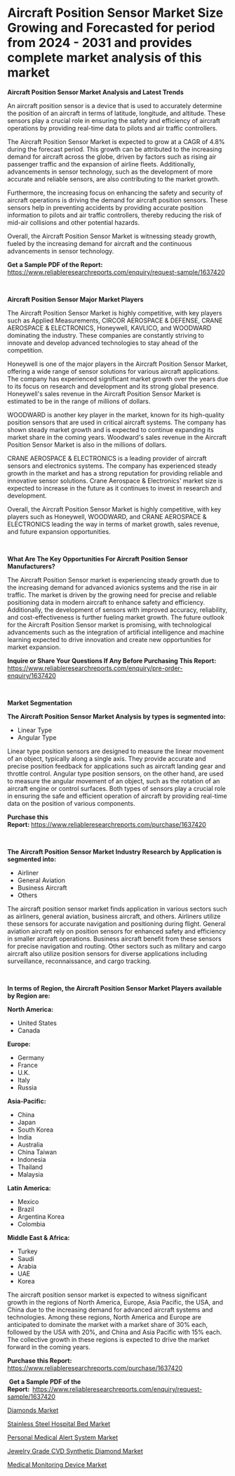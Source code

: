<p><h1>Aircraft Position Sensor Market Size Growing and Forecasted for period from 2024 - 2031 and provides complete market analysis of this market</h1></p><p><strong>Aircraft Position Sensor Market Analysis and Latest Trends</strong></p>
<p><p>An aircraft position sensor is a device that is used to accurately determine the position of an aircraft in terms of latitude, longitude, and altitude. These sensors play a crucial role in ensuring the safety and efficiency of aircraft operations by providing real-time data to pilots and air traffic controllers.</p><p>The Aircraft Position Sensor Market is expected to grow at a CAGR of 4.8% during the forecast period. This growth can be attributed to the increasing demand for aircraft across the globe, driven by factors such as rising air passenger traffic and the expansion of airline fleets. Additionally, advancements in sensor technology, such as the development of more accurate and reliable sensors, are also contributing to the market growth.</p><p>Furthermore, the increasing focus on enhancing the safety and security of aircraft operations is driving the demand for aircraft position sensors. These sensors help in preventing accidents by providing accurate position information to pilots and air traffic controllers, thereby reducing the risk of mid-air collisions and other potential hazards.</p><p>Overall, the Aircraft Position Sensor Market is witnessing steady growth, fueled by the increasing demand for aircraft and the continuous advancements in sensor technology.</p></p>
<p><strong>Get a Sample PDF of the Report:&nbsp;</strong> <a href="https://www.reliableresearchreports.com/enquiry/request-sample/1637420">https://www.reliableresearchreports.com/enquiry/request-sample/1637420</a></p>
<p>&nbsp;</p>
<p><strong>Aircraft Position Sensor Major Market Players</strong></p>
<p><p>The Aircraft Position Sensor Market is highly competitive, with key players such as Applied Measurements, CIRCOR AEROSPACE & DEFENSE, CRANE AEROSPACE & ELECTRONICS, Honeywell, KAVLICO, and WOODWARD dominating the industry. These companies are constantly striving to innovate and develop advanced technologies to stay ahead of the competition.</p><p>Honeywell is one of the major players in the Aircraft Position Sensor Market, offering a wide range of sensor solutions for various aircraft applications. The company has experienced significant market growth over the years due to its focus on research and development and its strong global presence. Honeywell's sales revenue in the Aircraft Position Sensor Market is estimated to be in the range of millions of dollars.</p><p>WOODWARD is another key player in the market, known for its high-quality position sensors that are used in critical aircraft systems. The company has shown steady market growth and is expected to continue expanding its market share in the coming years. Woodward's sales revenue in the Aircraft Position Sensor Market is also in the millions of dollars.</p><p>CRANE AEROSPACE & ELECTRONICS is a leading provider of aircraft sensors and electronics systems. The company has experienced steady growth in the market and has a strong reputation for providing reliable and innovative sensor solutions. Crane Aerospace & Electronics' market size is expected to increase in the future as it continues to invest in research and development.</p><p>Overall, the Aircraft Position Sensor Market is highly competitive, with key players such as Honeywell, WOODWARD, and CRANE AEROSPACE & ELECTRONICS leading the way in terms of market growth, sales revenue, and future expansion opportunities.</p></p>
<p>&nbsp;</p>
<p><strong>What Are The Key Opportunities For Aircraft Position Sensor Manufacturers?</strong></p>
<p><p>The Aircraft Position Sensor market is experiencing steady growth due to the increasing demand for advanced avionics systems and the rise in air traffic. The market is driven by the growing need for precise and reliable positioning data in modern aircraft to enhance safety and efficiency. Additionally, the development of sensors with improved accuracy, reliability, and cost-effectiveness is further fueling market growth. The future outlook for the Aircraft Position Sensor market is promising, with technological advancements such as the integration of artificial intelligence and machine learning expected to drive innovation and create new opportunities for market expansion.</p></p>
<p><strong>Inquire or Share Your Questions If Any Before Purchasing This Report:</strong> <a href="https://www.reliableresearchreports.com/enquiry/pre-order-enquiry/1637420">https://www.reliableresearchreports.com/enquiry/pre-order-enquiry/1637420</a></p>
<p>&nbsp;</p>
<p><strong>Market Segmentation</strong></p>
<p><strong>The Aircraft Position Sensor Market Analysis by types is segmented into:</strong></p>
<p><ul><li>Linear Type</li><li>Angular Type</li></ul></p>
<p><p>Linear type position sensors are designed to measure the linear movement of an object, typically along a single axis. They provide accurate and precise position feedback for applications such as aircraft landing gear and throttle control. Angular type position sensors, on the other hand, are used to measure the angular movement of an object, such as the rotation of an aircraft engine or control surfaces. Both types of sensors play a crucial role in ensuring the safe and efficient operation of aircraft by providing real-time data on the position of various components.</p></p>
<p><strong>Purchase this Report:&nbsp;</strong><a href="https://www.reliableresearchreports.com/purchase/1637420">https://www.reliableresearchreports.com/purchase/1637420</a></p>
<p>&nbsp;</p>
<p><strong>The Aircraft Position Sensor Market Industry Research by Application is segmented into:</strong></p>
<p><ul><li>Airliner</li><li>General Aviation</li><li>Business Aircraft</li><li>Others</li></ul></p>
<p><p>The aircraft position sensor market finds application in various sectors such as airliners, general aviation, business aircraft, and others. Airliners utilize these sensors for accurate navigation and positioning during flight. General aviation aircraft rely on position sensors for enhanced safety and efficiency in smaller aircraft operations. Business aircraft benefit from these sensors for precise navigation and routing. Other sectors such as military and cargo aircraft also utilize position sensors for diverse applications including surveillance, reconnaissance, and cargo tracking.</p></p>
<p>&nbsp;</p>
<p><strong>In terms of Region, the Aircraft Position Sensor Market Players available by Region are:</strong></p>
<p>
    <p> <strong> North America: </strong>
        <ul>
            <li>United States</li>
            <li>Canada</li>
        </ul>
        </p> 
    <p> <strong> Europe: </strong>
        <ul>
            <li>Germany</li>
            <li>France</li>
            <li>U.K.</li>
            <li>Italy</li>
            <li>Russia</li>
        </ul>
        </p> 
    <p> <strong> Asia-Pacific: </strong>
        <ul>
            <li>China</li>
            <li>Japan</li>
            <li>South Korea</li>
            <li>India</li>
            <li>Australia</li>
            <li>China Taiwan</li>
            <li>Indonesia</li>
            <li>Thailand</li>
            <li>Malaysia</li>
        </ul>
        </p> 
    <p> <strong> Latin America: </strong>
        <ul>
            <li>Mexico</li>
            <li>Brazil</li>
            <li>Argentina Korea</li>
            <li>Colombia</li>
        </ul>
        </p> 
    <p> <strong> Middle East & Africa: </strong>
        <ul>
            <li>Turkey</li>
            <li>Saudi</li>
            <li>Arabia</li>
            <li>UAE</li>
            <li>Korea</li>
        </ul>
    </p>
    </p>
<p><p>The aircraft position sensor market is expected to witness significant growth in the regions of North America, Europe, Asia Pacific, the USA, and China due to the increasing demand for advanced aircraft systems and technologies. Among these regions, North America and Europe are anticipated to dominate the market with a market share of 30% each, followed by the USA with 20%, and China and Asia Pacific with 15% each. The collective growth in these regions is expected to drive the market forward in the coming years.</p></p>
<p><strong>Purchase this Report: </strong><a href="https://www.reliableresearchreports.com/purchase/1637420">https://www.reliableresearchreports.com/purchase/1637420</a></p>
<p>&nbsp;<strong>Get a Sample PDF of the Report:&nbsp;&nbsp;</strong><a href="https://www.reliableresearchreports.com/enquiry/request-sample/1637420">https://www.reliableresearchreports.com/enquiry/request-sample/1637420</a></p>
<p><strong></strong></p>
<p><p><a href="https://issuu.com/reportprime-2/docs/diamonds-market-size-2030.pptx">Diamonds Market</a></p><p><a href="https://medium.com/p/a3c813112e10/edit">Stainless Steel Hospital Bed Market</a></p><p><a href="https://medium.com/p/062902a68090/edit">Personal Medical Alert System Market</a></p><p><a href="https://issuu.com/reportprime-2/docs/jewelry-grade-cvd-synthetic-diamond-market-size-20">Jewelry Grade CVD Synthetic Diamond Market</a></p><p><a href="https://medium.com/p/c58e7b34957b/edit">Medical Monitoring Device Market</a></p></p>